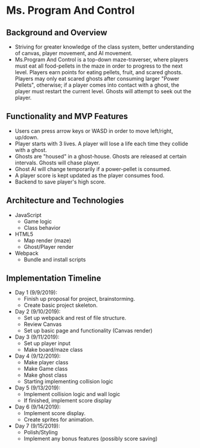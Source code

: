 
# Ms. Program And Control

## Background and Overview

* Striving for greater knowledge of the class system, better understanding of canvas, player movement, and AI movement.
* Ms.Program And Control is a top-down maze-traverser, where players must eat all food-pellets in the maze in order to progress to the next level.  Players earn points for eating pellets, fruit, and scared ghosts.  Players may only eat scared ghosts after consuming larger "Power Pellets", otherwise; if a player comes into contact with a ghost, the player must restart the current level.  Ghosts will attempt to seek out the player.

## Functionality and MVP Features

* Users can press arrow keys or WASD in order to move left/right, up/down.
* Player starts with 3 lives. A player will lose a life each time they collide with a ghost.
* Ghosts are "housed" in a ghost-house.  Ghosts are released at certain intervals.  Ghosts will chase player.
* Ghost AI will change temporarily if a power-pellet is consumed.
* A player score is kept updated as the player consumes food.
* Backend to save player's high score.

## Architecture and Technologies
* JavaScript
    * Game logic
    * Class behavior
* HTML5
    * Map render (maze)
    * Ghost/Player render
* Webpack
    * Bundle and install scripts
   
## Implementation Timeline

* Day 1 (9/9/2019):
    * Finish up proposal for project, brainstorming. 
    * Create basic project skeleton.
* Day 2 (9/10/2019):
    * Set up webpack and rest of file structure.
    * Review Canvas
    * Set up basic page and functionality (Canvas render)
* Day 3 (9/11/2019):
    * Set up player input
    * Make board/maze class
* Day 4 (9/12/2019):
    * Make player class
    * Make Game class
    * Make ghost class
    * Starting implementing collision logic
* Day 5 (9/13/2019):
    * Implement collision logic and wall logic
    * If finished, implement score display
* Day 6 (9/14/2019):
    * Implement score display.
    * Create sprites for animation.
* Day 7 (9/15/2019):
    * Polish/Styling
    * Implement any bonus features (possibly score saving)
